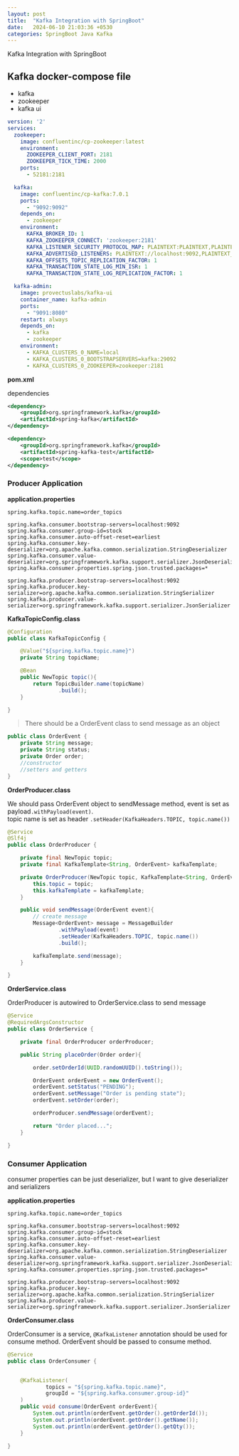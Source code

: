 ```yaml
---
layout: post
title:  "Kafka Integration with SpringBoot"
date:   2024-06-10 21:03:36 +0530
categories: SpringBoot Java Kafka
---
```

Kafka Integration with SpringBoot

## Kafka docker-compose file

- kafka
- zookeeper
- kafka ui

```yml
version: '2'
services:
  zookeeper:
    image: confluentinc/cp-zookeeper:latest
    environment:
      ZOOKEEPER_CLIENT_PORT: 2181
      ZOOKEEPER_TICK_TIME: 2000
    ports:
      - 52181:2181

  kafka:
    image: confluentinc/cp-kafka:7.0.1
    ports:
      - "9092:9092"
    depends_on:
      - zookeeper
    environment:
      KAFKA_BROKER_ID: 1
      KAFKA_ZOOKEEPER_CONNECT: 'zookeeper:2181'
      KAFKA_LISTENER_SECURITY_PROTOCOL_MAP: PLAINTEXT:PLAINTEXT,PLAINTEXT_INTERNAL:PLAINTEXT
      KAFKA_ADVERTISED_LISTENERS: PLAINTEXT://localhost:9092,PLAINTEXT_INTERNAL://kafka:29092
      KAFKA_OFFSETS_TOPIC_REPLICATION_FACTOR: 1
      KAFKA_TRANSACTION_STATE_LOG_MIN_ISR: 1
      KAFKA_TRANSACTION_STATE_LOG_REPLICATION_FACTOR: 1

  kafka-admin:
    image: provectuslabs/kafka-ui
    container_name: kafka-admin
    ports:
      - "9091:8080"
    restart: always
    depends_on:
      - kafka
      - zookeeper
    environment:
      - KAFKA_CLUSTERS_0_NAME=local
      - KAFKA_CLUSTERS_0_BOOTSTRAPSERVERS=kafka:29092
      - KAFKA_CLUSTERS_0_ZOOKEEPER=zookeeper:2181
```


**pom.xml**<br>

dependencies

```xml
<dependency>
    <groupId>org.springframework.kafka</groupId>
    <artifactId>spring-kafka</artifactId>
</dependency>

<dependency>
    <groupId>org.springframework.kafka</groupId>
    <artifactId>spring-kafka-test</artifactId>
    <scope>test</scope>
</dependency>
```

### Producer Application

**application.properties**

```properties
spring.kafka.topic.name=order_topics

spring.kafka.consumer.bootstrap-servers=localhost:9092
spring.kafka.consumer.group-id=stock
spring.kafka.consumer.auto-offset-reset=earliest
spring.kafka.consumer.key-deserializer=org.apache.kafka.common.serialization.StringDeserializer
spring.kafka.consumer.value-deserializer=org.springframework.kafka.support.serializer.JsonDeserializer
spring.kafka.consumer.properties.spring.json.trusted.packages=*

spring.kafka.producer.bootstrap-servers=localhost:9092
spring.kafka.producer.key-serializer=org.apache.kafka.common.serialization.StringSerializer
spring.kafka.producer.value-serializer=org.springframework.kafka.support.serializer.JsonSerializer

```

**KafkaTopicConfig.class**

```java
@Configuration
public class KafkaTopicConfig {

    @Value("${spring.kafka.topic.name}")
    private String topicName;

    @Bean
    public NewTopic topic(){
        return TopicBuilder.name(topicName)
                .build();
    }

}
```

> There should be a OrderEvent class to send message as an object


```java
public class OrderEvent {
    private String message;
    private String status;
    private Order order;
    //constructor
    //setters and getters
}
```

**OrderProducer.class** <br>

We should pass OrderEvent object to sendMessage method, event is set as payload`.withPayload(event)`.<br>
topic name is set as header `.setHeader(KafkaHeaders.TOPIC, topic.name())` 

```java
@Service
@Slf4j
public class OrderProducer {

    private final NewTopic topic;
    private final KafkaTemplate<String, OrderEvent> kafkaTemplate;

    private OrderProducer(NewTopic topic, KafkaTemplate<String, OrderEvent> kafkaTemplate){
        this.topic = topic;
        this.kafkaTemplate = kafkaTemplate;
    }

    public void sendMessage(OrderEvent event){
        // create message
        Message<OrderEvent> message = MessageBuilder
                .withPayload(event)
                .setHeader(KafkaHeaders.TOPIC, topic.name())
                .build();

        kafkaTemplate.send(message);
    }

}
```

**OrderService.class** <br>

OrderProducer is autowired to OrderService.class to send message


```java
@Service
@RequiredArgsConstructor
public class OrderService {

    private final OrderProducer orderProducer;

    public String placeOrder(Order order){

        order.setOrderId(UUID.randomUUID().toString());

        OrderEvent orderEvent = new OrderEvent();
        orderEvent.setStatus("PENDING");
        orderEvent.setMessage("Order is pending state");
        orderEvent.setOrder(order);

        orderProducer.sendMessage(orderEvent);

        return "Order placed...";
    }

}
```

### Consumer Application

consumer properties can be just deserializer, but I want to give deserializer and serializers
 
**application.properties**

```properties
spring.kafka.topic.name=order_topics

spring.kafka.consumer.bootstrap-servers=localhost:9092
spring.kafka.consumer.group-id=stock
spring.kafka.consumer.auto-offset-reset=earliest
spring.kafka.consumer.key-deserializer=org.apache.kafka.common.serialization.StringDeserializer
spring.kafka.consumer.value-deserializer=org.springframework.kafka.support.serializer.JsonDeserializer
spring.kafka.consumer.properties.spring.json.trusted.packages=*

spring.kafka.producer.bootstrap-servers=localhost:9092
spring.kafka.producer.key-serializer=org.apache.kafka.common.serialization.StringSerializer
spring.kafka.producer.value-serializer=org.springframework.kafka.support.serializer.JsonSerializer

```

**OrderConsumer.class**

OrderConsumer is a service, `@KafkaListener` annotation should be used for consume method. OrderEvent should be passed to consume method.

```java
@Service
public class OrderConsumer {


    @KafkaListener(
            topics = "${spring.kafka.topic.name}",
            groupId = "${spring.kafka.consumer.group-id}"
    )
    public void consume(OrderEvent orderEvent){
        System.out.println(orderEvent.getOrder().getOrderId());
        System.out.println(orderEvent.getOrder().getName());
        System.out.println(orderEvent.getOrder().getQty());
    }

}
```